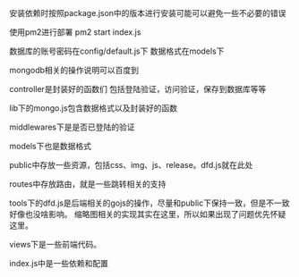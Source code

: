 安装依赖时按照package.json中的版本进行安装可能可以避免一些不必要的错误

使用pm2进行部署
pm2 start index.js

数据库的账号密码在config/default.js下
数据格式在models下

mongodb相关的操作说明可以百度到

controller是封装好的函数们 包括登陆验证，访问验证，保存到数据库等等

lib下的mongo.js包含数据格式以及封装好的函数

middlewares下是是否已登陆的验证

models下也是数据格式

public中存放一些资源，包括css、img、js、release。dfd.js就在此处

routes中存放路由，就是一些跳转相关的支持

tools下的dfd.js是后端相关的gojs的操作，尽量和public下保持一致，但是不一致好像也没啥影响。
缩略图相关的实现其实在这里，所以如果出现了问题优先怀疑这里。

views下是一些前端代码。

index.js中是一些依赖和配置


